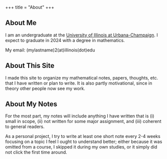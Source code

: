 +++
title = "About"
+++

## About Me

I am an undergraduate at the [University of Illinois at Urbana-Champaign](https://illinois.edu/). I expect to graduate in 2024 with a degree in mathematics.

My email: (mylastname)2(at)illinois(dot)edu

## About This Site

I made this site to organize my mathematical notes, papers, thoughts, etc. that I have written or plan to write. It is also partly motivational, since in theory other people now see my work.

## About My Notes

For the most part, my notes will include anything I have written that is (i) small in scope, (ii) not written for some major assignment, and (iii) coherent to general readers.

As a personal project, I try to write at least one short note every 2-4 weeks focusing on a topic I feel I ought to understand better; either because it was omitted from a course, I skipped it during my own studies, or it simply did not click the first time around.



